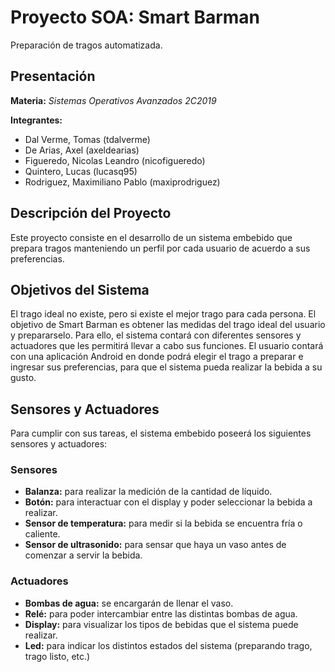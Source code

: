 # Proyecto SOA: Smart Barman
Preparación de tragos automatizada.
## Presentación

**Materia:** *Sistemas Operativos Avanzados 2C2019*

**Integrantes:**
 - Dal Verme, Tomas (tdalverme)
 - De Arias, Axel (axeldearias)
 - Figueredo, Nicolas Leandro (nicofigueredo)
 - Quintero, Lucas (lucasq95)
 - Rodriguez, Maximiliano Pablo (maxiprodriguez)
 
 ## Descripción del Proyecto
 Este proyecto consiste en el desarrollo de un sistema embebido que prepara tragos manteniendo un perfil por cada usuario de acuerdo a sus preferencias.
 ## Objetivos del Sistema
 El trago ideal no existe, pero si existe el mejor trago para cada persona. El objetivo de Smart Barman es obtener las medidas del trago ideal del usuario y prepararselo. Para ello, el sistema contará con diferentes sensores y actuadores que les permitirá llevar a cabo sus funciones.
 El usuario contará con una aplicación Android en donde podrá elegir el trago a preparar e ingresar sus preferencias, para que el sistema pueda realizar la bebida a su gusto.
 ## Sensores y Actuadores
 Para cumplir con sus tareas, el sistema embebido poseerá los siguientes sensores y actuadores:
 ### Sensores
- **Balanza:** para realizar la medición de la cantidad de líquido.
- **Botón:** para interactuar con el display y poder seleccionar la bebida a realizar.
- **Sensor de temperatura:** para medir si la bebida se encuentra fría o caliente.
- **Sensor de ultrasonido:** para sensar que haya un vaso antes de comenzar a servir la bebida.
### Actuadores
- **Bombas de agua:** se encargarán de llenar el vaso.
- **Relé:** para poder intercambiar entre las distintas bombas de agua.
- **Display:** para visualizar los tipos de bebidas que el sistema puede realizar.
- **Led:** para indicar los distintos estados del sistema (preparando trago, trago listo, etc.)
